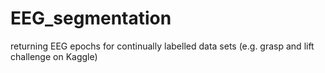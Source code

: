 # EEG_segmentation
returning EEG epochs for continually labelled data sets (e.g. grasp and lift challenge on Kaggle) 

